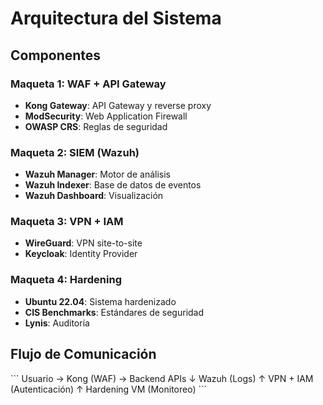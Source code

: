 # Arquitectura del Sistema

## Componentes

### Maqueta 1: WAF + API Gateway
- **Kong Gateway**: API Gateway y reverse proxy
- **ModSecurity**: Web Application Firewall
- **OWASP CRS**: Reglas de seguridad

### Maqueta 2: SIEM (Wazuh)
- **Wazuh Manager**: Motor de análisis
- **Wazuh Indexer**: Base de datos de eventos
- **Wazuh Dashboard**: Visualización

### Maqueta 3: VPN + IAM
- **WireGuard**: VPN site-to-site
- **Keycloak**: Identity Provider

### Maqueta 4: Hardening
- **Ubuntu 22.04**: Sistema hardenizado
- **CIS Benchmarks**: Estándares de seguridad
- **Lynis**: Auditoría

## Flujo de Comunicación

\`\`\`
Usuario → Kong (WAF) → Backend APIs
    ↓
  Wazuh (Logs)
    ↑
VPN + IAM (Autenticación)
    ↑
Hardening VM (Monitoreo)
\`\`\`
